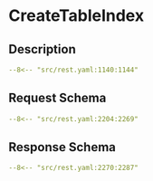 # CreateTableIndex

## Description

```yaml
--8<-- "src/rest.yaml:1140:1144"
```

## Request Schema

```yaml
--8<-- "src/rest.yaml:2204:2269"
```
## Response Schema

```yaml
--8<-- "src/rest.yaml:2270:2287"
```
